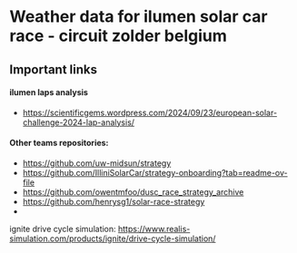 # Weather data for ilumen solar car race - circuit zolder belgium
## Important links
#### ilumen laps analysis
- https://scientificgems.wordpress.com/2024/09/23/european-solar-challenge-2024-lap-analysis/
#### Other teams repositories:
- https://github.com/uw-midsun/strategy
- https://github.com/IlliniSolarCar/strategy-onboarding?tab=readme-ov-file
- https://github.com/owentmfoo/dusc_race_strategy_archive
- https://github.com/henrysg1/solar-race-strategy
- 
ignite drive cycle simulation:
https://www.realis-simulation.com/products/ignite/drive-cycle-simulation/
